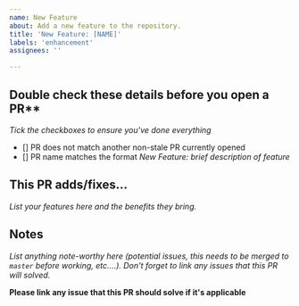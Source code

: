 ```yaml
---
name: New Feature
about: Add a new feature to the repository.
title: 'New Feature: [NAME]'
labels: 'enhancement'
assignees: ''

---
```


## Double check these details before you open a PR**
*Tick the checkboxes to ensure you've done everything*
- [] PR does not match another non-stale PR currently opened
- [] PR name matches the format *New Feature: brief description of feature*


## This PR adds/fixes...

*List your features here and the benefits they bring.*

## Notes

*List anything note-worthy here (potential issues, this needs to be merged to `master` before working, etc....).*
*Don't forget to link any issues that this PR will solved.*

**Please link any issue that this PR should solve if it's applicable**
